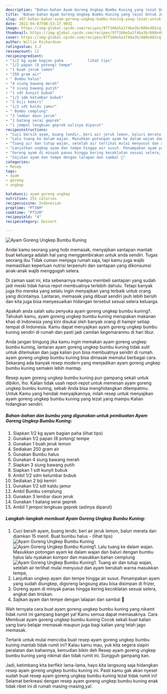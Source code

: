 ```yaml
---
description: "Bahan-bahan Ayam Goreng Ungkep Bumbu Kuning yang lezat Untuk Jualan"
title: "Bahan-bahan Ayam Goreng Ungkep Bumbu Kuning yang lezat Untuk Jualan"
slug: 497-bahan-bahan-ayam-goreng-ungkep-bumbu-kuning-yang-lezat-untuk-jualan
date: 2021-04-07T08:53:27.993Z
image: https://img-global.cpcdn.com/recipes/97f166e5a1f4ba3b/680x482cq70/ayam-goreng-ungkep-bumbu-kuning-foto-resep-utama.jpg
thumbnail: https://img-global.cpcdn.com/recipes/97f166e5a1f4ba3b/680x482cq70/ayam-goreng-ungkep-bumbu-kuning-foto-resep-utama.jpg
cover: https://img-global.cpcdn.com/recipes/97f166e5a1f4ba3b/680x482cq70/ayam-goreng-ungkep-bumbu-kuning-foto-resep-utama.jpg
author: Willie Richardson
ratingvalue: 3.2
reviewcount: 12
recipeingredient:
- "1/2 kg ayam bagian paha           lihat tips"
- "1/2 papan (8 potong) tempe"
- "1 buah jeruk lemon"
- "250 gram air"
- " Bumbu halus"
- "4 siung bawang merah"
- "3 siung bawang putih"
- "1 sdt kunyit bubuk"
- "1/2 sdm ketumbar bubuk"
- "2 biji kemiri"
- "1/2 sdt kaldu jamur"
- " Bumbu cemplung"
- "3 lembar daun jeruk"
- "1 batang serai geprek"
- "1 jempol lengkuas geprek aslinya diparut"
recipeinstructions:
- "Cuci bersih ayam, buang lendir, beri air jeruk lemon, baluri merata dan diamkan 15 menit. Buat bumbu halus           (lihat tips)"
- "Lalu tuang ke dalam wajan. Masukkan potongan ayam ke dalam wajan dan baluri dengan bumbu halus lalu nyalakan kompor dan masukkan bahan cemplung"
- "Tuang air dan tutup wajan, setelah air terlihat mulai menyusut dan ayam berubah warna masukkan tempe,"
- "Lanjutkan ungkep ayam dan tempe hingga air susut. Penampakan ayam yang sudah diungkep, digoreng langsung atau bisa disimpan di frizer,"
- "Goreng ayam di minyak panas hingga kering kecoklatan sesuai selera, angkat dan tiriskan."
- "Sajikan ayam dan tempe dengan lalapan dan sambal 🤗"
categories:
- Resep
tags:
- ayam
- goreng
- ungkep

katakunci: ayam goreng ungkep 
nutrition: 251 calories
recipecuisine: Indonesian
preptime: "PT36M"
cooktime: "PT32M"
recipeyield: "4"
recipecategory: Dessert

---
```



![Ayam Goreng Ungkep Bumbu Kuning](https://img-global.cpcdn.com/recipes/97f166e5a1f4ba3b/680x482cq70/ayam-goreng-ungkep-bumbu-kuning-foto-resep-utama.jpg)

Andai kamu seorang yang hobi memasak, menyajikan santapan mantab buat keluarga adalah hal yang menggembirakan untuk anda sendiri. Tugas seorang ibu Tidak cuman menjaga rumah saja, tapi kamu juga wajib memastikan keperluan nutrisi terpenuhi dan santapan yang dikonsumsi anak-anak wajib menggugah selera.

Di zaman  saat ini, kita sebenarnya mampu membeli santapan yang sudah jadi meski tidak harus repot membuatnya terlebih dahulu. Tetapi banyak juga lho mereka yang selalu ingin menyajikan yang terbaik untuk orang yang dicintainya. Lantaran, memasak yang dibuat sendiri jauh lebih bersih dan kita juga bisa menyesuaikan hidangan tersebut sesuai selera keluarga. 



Apakah anda salah satu penyuka ayam goreng ungkep bumbu kuning?. Tahukah kamu, ayam goreng ungkep bumbu kuning merupakan makanan khas di Indonesia yang kini disukai oleh banyak orang di hampir setiap tempat di Indonesia. Kamu dapat menyajikan ayam goreng ungkep bumbu kuning sendiri di rumah dan pasti jadi camilan kegemaranmu di hari libur.

Anda jangan bingung jika kamu ingin memakan ayam goreng ungkep bumbu kuning, lantaran ayam goreng ungkep bumbu kuning tidak sulit untuk ditemukan dan juga kalian pun bisa membuatnya sendiri di rumah. ayam goreng ungkep bumbu kuning bisa dimasak memalui berbagai cara. Sekarang ada banyak resep modern yang menjadikan ayam goreng ungkep bumbu kuning semakin lebih mantap.

Resep ayam goreng ungkep bumbu kuning pun gampang sekali untuk dibikin, lho. Kalian tidak usah repot-repot untuk memesan ayam goreng ungkep bumbu kuning, sebab Anda bisa menghidangkan ditempatmu. Untuk Kamu yang hendak menyajikannya, inilah resep untuk menyajikan ayam goreng ungkep bumbu kuning yang lezat yang mampu Kalian hidangkan sendiri.

<!--inarticleads1-->

##### Bahan-bahan dan bumbu yang digunakan untuk pembuatan Ayam Goreng Ungkep Bumbu Kuning:

1. Siapkan 1/2 kg ayam bagian paha           (lihat tips)
1. Gunakan 1/2 papan (8 potong) tempe
1. Gunakan 1 buah jeruk lemon
1. Sediakan 250 gram air
1. Gunakan  Bumbu halus
1. Gunakan 4 siung bawang merah
1. Siapkan 3 siung bawang putih
1. Siapkan 1 sdt kunyit bubuk
1. Ambil 1/2 sdm ketumbar bubuk
1. Sediakan 2 biji kemiri
1. Gunakan 1/2 sdt kaldu jamur
1. Ambil  Bumbu cemplung
1. Gunakan 3 lembar daun jeruk
1. Gunakan 1 batang serai geprek
1. Ambil 1 jempol lengkuas geprek (aslinya diparut)




<!--inarticleads2-->

##### Langkah-langkah membuat Ayam Goreng Ungkep Bumbu Kuning:

1. Cuci bersih ayam, buang lendir, beri air jeruk lemon, baluri merata dan diamkan 15 menit. Buat bumbu halus -           (lihat tips)
<img src="https://img-global.cpcdn.com/steps/74df4602f3fb3a75/160x128cq70/ayam-goreng-ungkep-bumbu-kuning-langkah-memasak-1-foto.jpg" alt="Ayam Goreng Ungkep Bumbu Kuning"><img src="https://img-global.cpcdn.com/steps/e90e03d7fab96335/160x128cq70/ayam-goreng-ungkep-bumbu-kuning-langkah-memasak-1-foto.jpg" alt="Ayam Goreng Ungkep Bumbu Kuning">1. Lalu tuang ke dalam wajan. Masukkan potongan ayam ke dalam wajan dan baluri dengan bumbu halus lalu nyalakan kompor dan masukkan bahan cemplung
<img src="//assets-global.cpcdn.com/assets/icons/button_play-2c75c40dde080a61004c1f40b05d8f140eaff45d7e9e6481dc71c63d2e7c4909.png" alt="Ayam Goreng Ungkep Bumbu Kuning">1. Tuang air dan tutup wajan, setelah air terlihat mulai menyusut dan ayam berubah warna masukkan tempe,
1. Lanjutkan ungkep ayam dan tempe hingga air susut. Penampakan ayam yang sudah diungkep, digoreng langsung atau bisa disimpan di frizer,
1. Goreng ayam di minyak panas hingga kering kecoklatan sesuai selera, angkat dan tiriskan.
1. Sajikan ayam dan tempe dengan lalapan dan sambal 🤗




Wah ternyata cara buat ayam goreng ungkep bumbu kuning yang nikamt tidak rumit ini gampang banget ya! Kamu semua dapat memasaknya. Cara Membuat ayam goreng ungkep bumbu kuning Cocok sekali buat kalian yang baru belajar memasak maupun juga bagi kalian yang telah jago memasak.

Tertarik untuk mulai mencoba buat resep ayam goreng ungkep bumbu kuning mantab tidak rumit ini? Kalau kamu mau, yuk kita segera siapin peralatan dan bahannya, kemudian bikin deh Resep ayam goreng ungkep bumbu kuning yang nikmat dan tidak rumit ini. Sungguh gampang kan. 

Jadi, ketimbang kita berfikir lama-lama, hayo kita langsung saja hidangkan resep ayam goreng ungkep bumbu kuning ini. Pasti kamu gak akan nyesel sudah buat resep ayam goreng ungkep bumbu kuning lezat tidak rumit ini! Selamat berkreasi dengan resep ayam goreng ungkep bumbu kuning enak tidak ribet ini di rumah masing-masing,ya!.

